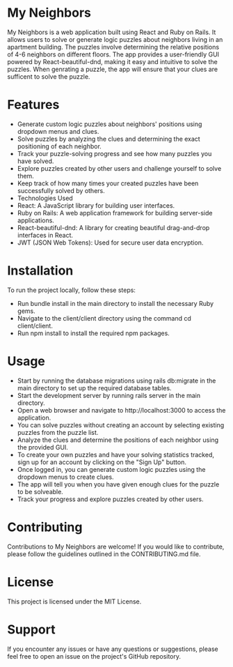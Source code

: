 # My Neighbors

My Neighbors is a web application built using React and Ruby on Rails. It allows users to solve or generate logic puzzles about neighbors living in an apartment building. The puzzles involve determining the relative positions of 4-6 neighbors on different floors. The app provides a user-friendly GUI powered by React-beautiful-dnd, making it easy and intuitive to solve the puzzles.  When genrating a puzzle, the app will ensure that your clues are sufficent to solve the puzzle.

# Features
* Generate custom logic puzzles about neighbors' positions using dropdown menus and clues.
* Solve puzzles by analyzing the clues and determining the exact positioning of each neighbor.
* Track your puzzle-solving progress and see how many puzzles you have solved.
* Explore puzzles created by other users and challenge yourself to solve them.
* Keep track of how many times your created puzzles have been successfully solved by others.
* Technologies Used
* React: A JavaScript library for building user interfaces.
* Ruby on Rails: A web application framework for building server-side applications.
* React-beautiful-dnd: A library for creating beautiful drag-and-drop interfaces in React.
* JWT (JSON Web Tokens): Used for secure user data encryption.

# Installation
To run the project locally, follow these steps:

* Run bundle install in the main directory to install the necessary Ruby gems.
* Navigate to the client/client directory using the command cd client/client.
* Run npm install to install the required npm packages.

# Usage
* Start by running the database migrations using rails db:migrate in the main directory to set up the required database tables.
* Start the development server by running rails server in the main directory.
* Open a web browser and navigate to http://localhost:3000 to access the application.
* You can solve puzzles without creating an account by selecting existing puzzles from the puzzle list.
*  Analyze the clues and determine the positions of each neighbor using the provided GUI.
* To create your own puzzles and have your solving statistics tracked, sign up for an account by clicking on the "Sign Up" button.
* Once logged in, you can generate custom logic puzzles using the dropdown menus to create clues.
* The app will tell you when you have given enough clues for the puzzle to be solveable.
* Track your progress and explore puzzles created by other users.

# Contributing
Contributions to My Neighbors are welcome! If you would like to contribute, please follow the guidelines outlined in the CONTRIBUTING.md file.

# License
This project is licensed under the MIT License.

# Support
If you encounter any issues or have any questions or suggestions, please feel free to open an issue on the project's GitHub repository.

